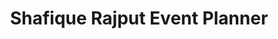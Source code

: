 ---
title: "Shafique Rajput Event Planner"
url: /karachi/shafique-rajput-event-planner/
shop: interior decoration
---